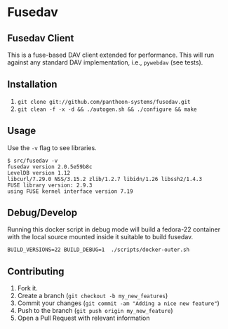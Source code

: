 Fusedav
=======

Fusedav Client
--------------

This is a fuse-based DAV client extended for performance.
This will run against any standard DAV implementation, i.e.,
`pywebdav` (see tests).


Installation
------------

1. ```git clone git://github.com/pantheon-systems/fusedav.git```
2. ```git clean -f -x -d && ./autogen.sh && ./configure && make```

Usage
-----

Use the ```-v``` flag to see libraries.
```
$ src/fusedav -v
fusedav version 2.0.5e59b8c
LevelDB version 1.12
libcurl/7.29.0 NSS/3.15.2 zlib/1.2.7 libidn/1.26 libssh2/1.4.3
FUSE library version: 2.9.3
using FUSE kernel interface version 7.19
```


Debug/Develop
-----
Running this docker script in debug mode will build a fedora-22 container with the local source mounted inside it suitable to build fusedav.
```
BUILD_VERSIONS=22 BUILD_DEBUG=1  ./scripts/docker-outer.sh
```

Contributing
------------

1. Fork it.
2. Create a branch (`git checkout -b my_new_features`)
3. Commit your changes (`git commit -am "Adding a nice new feature"`)
4. Push to the branch (`git push origin my_new_feature`)
5. Open a Pull Request with relevant information
